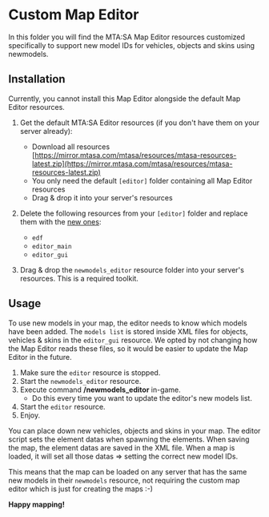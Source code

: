 # Custom Map Editor

In this folder you will find the MTA:SA Map Editor resources customized specifically to support new model IDs for vehicles, objects and skins using newmodels.

## Installation

Currently, you cannot install this Map Editor alongside the default Map Editor resources.

1. Get the default MTA:SA Editor resources (if you don't have them on your server already):
    * Download all resources [https://mirror.mtasa.com/mtasa/resources/mtasa-resources-latest.zip](https://mirror.mtasa.com/mtasa/resources/mtasa-resources-latest.zip)
    * You only need the default `[editor]` folder containing all Map Editor resources
    * Drag & drop it into your server's resources

2. Delete the following resources from your `[editor]` folder and replace them with the [new ones](/\[editor_custom\]/[\editor\]):
    * `edf`
    * `editor_main`
    * `editor_gui`

3. Drag & drop the `newmodels_editor` resource folder into your server's resources. This is a required toolkit.

## Usage

To use new models in your map, the editor needs to know which models have been added. The `models list` is stored inside XML files for objects, vehicles & skins in the `editor_gui` resource. We opted by not changing how the Map Editor reads these files, so it would be easier to update the Map Editor in the future.

1. Make sure the `editor` resource is stopped.
2. Start the `newmodels_editor` resource.
3. Execute command **/newmodels_editor** in-game.
   * Do this every time you want to update the editor's new models list.
4. Start the `editor` resource.
5. Enjoy.

You can place down new vehicles, objects and skins in your map. The editor script sets the element datas when spawning the elements.
When saving the map, the element datas are saved in the XML file. When a map is loaded, it will set all those datas => setting the correct new model IDs.

This means that the map can be loaded on any server that has the same new models in their `newmodels` resource, not requiring the custom map editor which is just for creating the maps :-)

**Happy mapping!**
